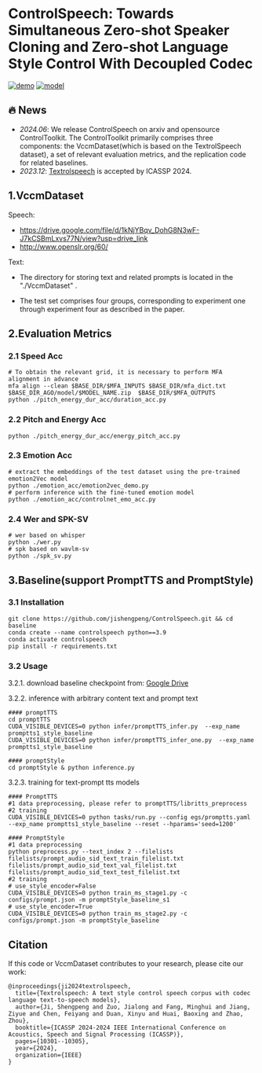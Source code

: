 # ControlSpeech: Towards Simultaneous Zero-shot Speaker Cloning and Zero-shot Language Style Control With Decoupled Codec


<!-- [![arXiv](https://img.shields.io/badge/arXiv-Paper-<COLOR>.svg)](https://arxiv.org/pdf/2402.12208.pdf) -->
[![demo](https://img.shields.io/badge/ControlSpeech-Demo-red)](https://controlspeech.github.io)
[![model](https://img.shields.io/badge/%F0%9F%A4%97%20ControlSpeech-Models(Baseline)-blue)](https://drive.google.com/drive/folders/1H8U165KjLV05axwRWgZRsBdGO4R9T7F_?usp=drive_link)


## 🔥 News
- *2024.06*: We release ControlSpeech on arxiv and opensource ControlToolkit. The ControlToolkit primarily comprises three components: the VccmDataset(which is based on the TextrolSpeech dataset), a set of relevant evaluation metrics, and the replication code for related baselines.
- *2023.12*: [Textrolspeech](https://github.com/jishengpeng/TextrolSpeech) is accepted by ICASSP 2024.


## 1.VccmDataset
Speech:

- https://drive.google.com/file/d/1kNjYBqv_DohG8N3wF-J7kCSBmLxvs77N/view?usp=drive_link
- http://www.openslr.org/60/

Text:

- The directory for storing text and related prompts is located in the "./VccmDataset" .

- The test set comprises four groups, corresponding to experiment one through experiment four as described in the paper.

## 2.Evaluation Metrics

### 2.1 Speed Acc
```shell
# To obtain the relevant grid, it is necessary to perform MFA alignment in advance
mfa align --clean $BASE_DIR/$MFA_INPUTS $BASE_DIR/mfa_dict.txt $BASE_DIR_AGO/model/$MODEL_NAME.zip  $BASE_DIR/$MFA_OUTPUTS 
python ./pitch_energy_dur_acc/duration_acc.py
```

### 2.2 Pitch and Energy Acc
```shell
python ./pitch_energy_dur_acc/energy_pitch_acc.py
```

### 2.3 Emotion Acc
```shell
# extract the embeddings of the test dataset using the pre-trained emotion2Vec model
python ./emotion_acc/emotion2vec_demo.py
# perform inference with the fine-tuned emotion model
python ./emotion_acc/controlnet_emo_acc.py  
```
### 2.4 Wer and SPK-SV
```shell
# wer based on whisper
python ./wer.py
# spk based on wavlm-sv
python ./spk_sv.py
```

## 3.Baseline(support PromptTTS and PromptStyle)


### 3.1 Installation

```shell
git clone https://github.com/jishengpeng/ControlSpeech.git && cd baseline
conda create --name controlspeech python==3.9
conda activate controlspeech
pip install -r requirements.txt
```

### 3.2 Usage

3.2.1. download baseline checkpoint from: [Google Drive](https://drive.google.com/drive/folders/1H8U165KjLV05axwRWgZRsBdGO4R9T7F_?usp=drive_link)

3.2.2. inference with arbitrary content text and prompt text

   ```shell
   #### promptTTS
   cd promptTTS 
   CUDA_VISIBLE_DEVICES=0 python infer/promptTTS_infer.py  --exp_name promptts1_style_baseline
   CUDA_VISIBLE_DEVICES=0 python infer/promptTTS_infer_one.py  --exp_name promptts1_style_baseline
   
   #### promptStyle 
   cd promptStyle & python inference.py
   ```


3.2.3. training for text-prompt tts models

   ```shell
   #### PromptTTS
   #1 data preprocessing, please refer to promptTTS/libritts_preprocess 
   #2 training
   CUDA_VISIBLE_DEVICES=0 python tasks/run.py --config egs/promptts.yaml  --exp_name promptts1_style_baseline --reset --hparams='seed=1200'
   
   #### PromptStyle
   #1 data preprocessing
   python preprocess.py --text_index 2 --filelists filelists/prompt_audio_sid_text_train_filelist.txt filelists/prompt_audio_sid_text_val_filelist.txt filelists/prompt_audio_sid_text_test_filelist.txt
   #2 training
   # use_style_encoder=False
   CUDA_VISIBLE_DEVICES=0 python train_ms_stage1.py -c configs/prompt.json -m promptStyle_baseline_s1
   # use_style_encoder=True
   CUDA_VISIBLE_DEVICES=0 python train_ms_stage2.py -c configs/prompt.json -m promptStyle_baseline
   ```


## Citation

If this code or VccmDataset contributes to your research, please cite our work:

```
@inproceedings{ji2024textrolspeech,
  title={Textrolspeech: A text style control speech corpus with codec language text-to-speech models},
  author={Ji, Shengpeng and Zuo, Jialong and Fang, Minghui and Jiang, Ziyue and Chen, Feiyang and Duan, Xinyu and Huai, Baoxing and Zhao, Zhou},
  booktitle={ICASSP 2024-2024 IEEE International Conference on Acoustics, Speech and Signal Processing (ICASSP)},
  pages={10301--10305},
  year={2024},
  organization={IEEE}
}
```
